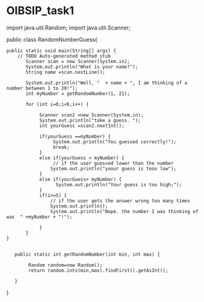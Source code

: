 # OIBSIP_task1
import java.util.Random;
import  java.util.Scanner;


public class RandomNumberGuess{

	public static void main(String[] args) {
		// TODO Auto-generated method stub
           Scanner scan = new Scanner(System.in);
           System.out.println("What is your name?");
           String name =scan.nextLine();
           
           System.out.println("Well, "  + name + ", I am thinking of a number between 1 to 20!");
           int myNumber = getRandomNumber(1, 21);
           
           for (int i=0;i<6;i++) {
        	     
        	    Scanner scan2 =new Scanner(System.in);
        	    System.out.println("take a guess. ");
        	    int yourGuess =scan2.nextInt();
        	    
        	    if(yourGuess ==myNumber) {
        	    	 System.out.println("You guessed correctly!");
        	    	 break;
        	    }
        	    else if(yourGuess < myNumber) {
        	    	 // if the user guessed lower than the number
        	    	System.out.println("yoour guess is tooo low");
        	    }
        	    else if(yourGuess> myNumber) {
        	    	  System.out.println("Your guess is too high;");
        	    }
        	    if(i>=5) {
        	    	// if the user gets the answer wrong too many times
        	    	System.out.println();
        	    	System.out.println("Nope. the number I was thinking of was  " +myNumber + "!");
        	    	
        	    }
           }
	}
	
	
	   public static int getRandomNumber(int min, int max) {
		 
		    Random random=new Random();
		    return random.ints(min,max).findFirst().getAsInt();	   
		    
	   }
	
}

